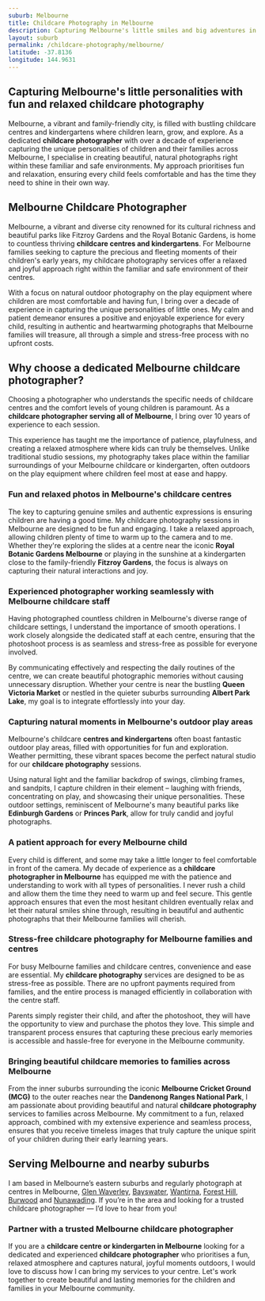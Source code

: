```yaml
---
suburb: Melbourne
title: Childcare Photography in Melbourne
description: Capturing Melbourne's little smiles and big adventures in their familiar childcare and kindergarten settings.
layout: suburb
permalink: /childcare-photography/melbourne/
latitude: -37.8136
longitude: 144.9631
---
```


## Capturing Melbourne's little personalities with fun and relaxed childcare photography

Melbourne, a vibrant and family-friendly city, is filled with bustling childcare centres and kindergartens where children learn, grow, and explore. As a dedicated **childcare photographer** with over a decade of experience capturing the unique personalities of children and their families across Melbourne, I specialise in creating beautiful, natural photographs right within these familiar and safe environments. My approach prioritises fun and relaxation, ensuring every child feels comfortable and has the time they need to shine in their own way.

## Melbourne Childcare Photographer

Melbourne, a vibrant and diverse city renowned for its cultural richness and beautiful parks like Fitzroy Gardens and the Royal Botanic Gardens, is home to countless thriving **childcare centres and kindergartens**. For Melbourne families seeking to capture the precious and fleeting moments of their children's early years, my childcare photography services offer a relaxed and joyful approach right within the familiar and safe environment of their centres.

With a focus on natural outdoor photography on the play equipment where children are most comfortable and having fun, I bring over a decade of experience in capturing the unique personalities of little ones. My calm and patient demeanor ensures a positive and enjoyable experience for every child, resulting in authentic and heartwarming photographs that Melbourne families will treasure, all through a simple and stress-free process with no upfront costs.

## Why choose a dedicated Melbourne childcare photographer?

Choosing a photographer who understands the specific needs of childcare centres and the comfort levels of young children is paramount. As a **childcare photographer serving all of Melbourne**, I bring over 10 years of experience to each session.

This experience has taught me the importance of patience, playfulness, and creating a relaxed atmosphere where kids can truly be themselves. Unlike traditional studio sessions, my photography takes place within the familiar surroundings of your Melbourne childcare or kindergarten, often outdoors on the play equipment where children feel most at ease and happy.

### Fun and relaxed photos in Melbourne's childcare centres

The key to capturing genuine smiles and authentic expressions is ensuring children are having a good time. My childcare photography sessions in Melbourne are designed to be fun and engaging. I take a relaxed approach, allowing children plenty of time to warm up to the camera and to me. Whether they're exploring the slides at a centre near the iconic **Royal Botanic Gardens Melbourne** or playing in the sunshine at a kindergarten close to the family-friendly **Fitzroy Gardens**, the focus is always on capturing their natural interactions and joy.

### Experienced photographer working seamlessly with Melbourne childcare staff

Having photographed countless children in Melbourne's diverse range of childcare settings, I understand the importance of smooth operations. I work closely alongside the dedicated staff at each centre, ensuring that the photoshoot process is as seamless and stress-free as possible for everyone involved.

By communicating effectively and respecting the daily routines of the centre, we can create beautiful photographic memories without causing unnecessary disruption. Whether your centre is near the bustling **Queen Victoria Market** or nestled in the quieter suburbs surrounding **Albert Park Lake**, my goal is to integrate effortlessly into your day.

### Capturing natural moments in Melbourne's outdoor play areas

Melbourne's childcare **centres and kindergartens** often boast fantastic outdoor play areas, filled with opportunities for fun and exploration. Weather permitting, these vibrant spaces become the perfect natural studio for our **childcare photography** sessions.

Using natural light and the familiar backdrop of swings, climbing frames, and sandpits, I capture children in their element – laughing with friends, concentrating on play, and showcasing their unique personalities. These outdoor settings, reminiscent of Melbourne's many beautiful parks like **Edinburgh Gardens** or **Princes Park**, allow for truly candid and joyful photographs.

### A patient approach for every Melbourne child

Every child is different, and some may take a little longer to feel comfortable in front of the camera. My decade of experience as a **childcare photographer in Melbourne** has equipped me with the patience and understanding to work with all types of personalities. I never rush a child and allow them the time they need to warm up and feel secure. This gentle approach ensures that even the most hesitant children eventually relax and let their natural smiles shine through, resulting in beautiful and authentic photographs that their Melbourne families will cherish.

### Stress-free childcare photography for Melbourne families and centres

For busy Melbourne families and childcare centres, convenience and ease are essential. My **childcare photography** services are designed to be as stress-free as possible. There are no upfront payments required from families, and the entire process is managed efficiently in collaboration with the centre staff.

Parents simply register their child, and after the photoshoot, they will have the opportunity to view and purchase the photos they love. This simple and transparent process ensures that capturing these precious early memories is accessible and hassle-free for everyone in the Melbourne community.

### Bringing beautiful childcare memories to families across Melbourne

From the inner suburbs surrounding the iconic **Melbourne Cricket Ground (MCG)** to the outer reaches near the **Dandenong Ranges National Park**, I am passionate about providing beautiful and natural **childcare photography** services to families across Melbourne. My commitment to a fun, relaxed approach, combined with my extensive experience and seamless process, ensures that you receive timeless images that truly capture the unique spirit of your children during their early learning years.

## Serving Melbourne and nearby suburbs

I am based in Melbourne’s eastern suburbs and regularly photograph at centres in Melbourne, [Glen Waverley](/childcare-photography/glen-waverley/), [Bayswater](/childcare-photography/bayswater/), [Wantirna](/childcare-photography/wantirna/), [Forest Hill](/childcare-photography/forest-hill/), [Burwood](/childcare-photography/burwood/) and [Nunawading](/childcare-photography/nunawading/). If you’re in the area and looking for a trusted childcare photographer — I’d love to hear from you!

### Partner with a trusted Melbourne childcare photographer

If you are a **childcare centre or kindergarten in Melbourne** looking for a dedicated and experienced **childcare photographer** who prioritises a fun, relaxed atmosphere and captures natural, joyful moments outdoors, I would love to discuss how I can bring my services to your centre. Let's work together to create beautiful and lasting memories for the children and families in your Melbourne community.
